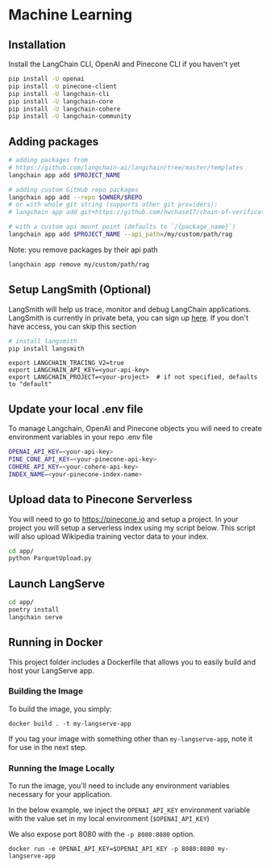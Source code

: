 # Machine Learning

## Installation

Install the LangChain CLI, OpenAI and Pinecone CLI if you haven't yet

```bash
pip install -U openai 
pip install -U pinecone-client 
pip install -U langchain-cli
pip install -U langchain-core
pip install -U langchain-cohere
pip install -U langchain-community

```

## Adding packages

```bash
# adding packages from 
# https://github.com/langchain-ai/langchain/tree/master/templates
langchain app add $PROJECT_NAME

# adding custom GitHub repo packages
langchain app add --repo $OWNER/$REPO
# or with whole git string (supports other git providers):
# langchain app add git+https://github.com/hwchase17/chain-of-verification

# with a custom api mount point (defaults to `/{package_name}`)
langchain app add $PROJECT_NAME --api_path=/my/custom/path/rag
```

Note: you remove packages by their api path

```bash
langchain app remove my/custom/path/rag
```

## Setup LangSmith (Optional)
LangSmith will help us trace, monitor and debug LangChain applications. 
LangSmith is currently in private beta, you can sign up [here](https://smith.langchain.com/). 
If you don't have access, you can skip this section

```bash
# install langsmith
pip install langsmith
```

```shell
export LANGCHAIN_TRACING_V2=true
export LANGCHAIN_API_KEY=<your-api-key>
export LANGCHAIN_PROJECT=<your-project>  # if not specified, defaults to "default"
```

## Update your local .env file
To manage Langchain, OpenAI and Pinecone objects you will need
to create environment variables in your repo .env file

```bash
OPENAI_API_KEY=<your-api-key>
PINE_CONE_API_KEY=<your-pinecone-api-key>
COHERE_API_KEY=<your-cohere-api-key>
INDEX_NAME=<your-pinecone-index-name>
```

## Upload data to Pinecone Serverless
You will need to go to https://pinecone.io and setup a project. In your
project you will setup a serverless index using my script below. This
script will also upload Wikipedia training vector data to your index.

```bash
cd app/
python ParquetUpload.py
```


## Launch LangServe

```bash
cd app/
poetry install 
langchain serve
```

## Running in Docker

This project folder includes a Dockerfile that allows you to easily build and host your LangServe app.

### Building the Image

To build the image, you simply:

```shell
docker build . -t my-langserve-app
```

If you tag your image with something other than `my-langserve-app`,
note it for use in the next step.

### Running the Image Locally

To run the image, you'll need to include any environment variables
necessary for your application.

In the below example, we inject the `OPENAI_API_KEY` environment
variable with the value set in my local environment
(`$OPENAI_API_KEY`)

We also expose port 8080 with the `-p 8080:8080` option.

```shell
docker run -e OPENAI_API_KEY=$OPENAI_API_KEY -p 8080:8080 my-langserve-app
```
